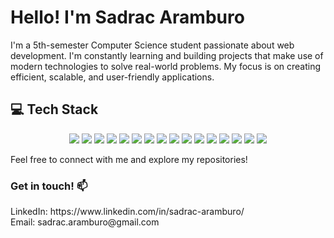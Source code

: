<h1>Hello! I'm Sadrac Aramburo</h1>
I'm a 5th-semester Computer Science student passionate about web development. I'm constantly learning and building projects that make use of modern technologies to solve real-world problems. My focus is on creating efficient, scalable, and user-friendly applications.

<h2>💻 Tech Stack</h2>

<p align="center"> <img src="https://img.shields.io/badge/-JavaScript-F7DF1E?style=for-the-badge&logo=javascript&logoColor=black" /> <img src="https://img.shields.io/badge/-Python-3776AB?style=for-the-badge&logo=python&logoColor=white" /> <img src="https://img.shields.io/badge/-HTML5-E34F26?style=for-the-badge&logo=html5&logoColor=white" /> <img src="https://img.shields.io/badge/-CSS3-1572B6?style=for-the-badge&logo=css3&logoColor=white" /> <img src="https://img.shields.io/badge/-C++-00599C?style=for-the-badge&logo=c%2B%2B&logoColor=white" /> <img src="https://img.shields.io/badge/-Vite-646CFF?style=for-the-badge&logo=vite&logoColor=white" /> <img src="https://img.shields.io/badge/-React-61DAFB?style=for-the-badge&logo=react&logoColor=black" /> <img src="https://img.shields.io/badge/-React%20Native-61DAFB?style=for-the-badge&logo=react&logoColor=black" /> <img src="https://img.shields.io/badge/-TailwindCSS-38B2AC?style=for-the-badge&logo=tailwind-css&logoColor=white" /> <img src="https://img.shields.io/badge/-Bootstrap-563D7C?style=for-the-badge&logo=bootstrap&logoColor=white" /> <img src="https://img.shields.io/badge/-Node.js-339933?style=for-the-badge&logo=node.js&logoColor=white" /> <img src="https://img.shields.io/badge/-Express.js-000000?style=for-the-badge&logo=express&logoColor=white" /> <img src="https://img.shields.io/badge/-NPM-CB3837?style=for-the-badge&logo=npm&logoColor=white" /> <img src="https://img.shields.io/badge/-Figma-F24E1E?style=for-the-badge&logo=figma&logoColor=white" /> <img src="https://img.shields.io/badge/-Git-F05032?style=for-the-badge&logo=git&logoColor=white" /> <img src="https://img.shields.io/badge/-GitHub-181717?style=for-the-badge&logo=github&logoColor=white" /> </p>

Feel free to connect with me and explore my repositories!

<h3>Get in touch! 📫</h3>
LinkedIn: https://www.linkedin.com/in/sadrac-aramburo/ <br>
Email: sadrac.aramburo@gmail.com
